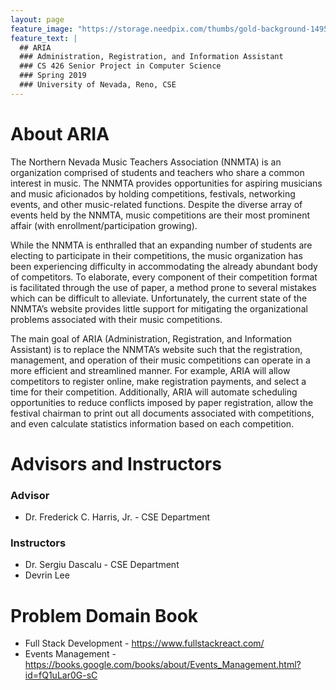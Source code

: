 ```yaml
---
layout: page
feature_image: "https://storage.needpix.com/thumbs/gold-background-1495823931axH.jpg"
feature_text: |
  ## ARIA
  ### Administration, Registration, and Information Assistant
  ### CS 426 Senior Project in Computer Science
  ### Spring 2019
  ### University of Nevada, Reno, CSE
---
```


<h1>About ARIA</h1>

The Northern Nevada Music Teachers Association (NNMTA) is an organization comprised of students and teachers who share a common interest in music. The NNMTA provides opportunities for aspiring musicians and music aficionados by holding competitions, festivals, networking events, and other music-related functions. Despite the diverse array of events held by the NNMTA, music competitions are their most prominent affair (with enrollment/participation growing).

While the NNMTA is enthralled that an expanding number of students are electing to participate in their competitions, the music organization has been experiencing difficulty in accommodating the already abundant body of competitors. To elaborate, every component of their competition format is facilitated through the use of paper, a method prone to several mistakes which can be difficult to alleviate. Unfortunately, the current state of the NNMTA’s website provides little support for mitigating the organizational problems associated with their music competitions.

The main goal of ARIA (Administration, Registration, and Information Assistant) is to replace the NNMTA’s website such that the registration, management, and operation of their music competitions can operate in a more efficient and streamlined manner. For example, ARIA will allow competitors to register online, make registration payments, and select a time for their competition. Additionally, ARIA will automate scheduling opportunities to reduce conflicts imposed by paper registration, allow the festival chairman to print out all documents associated with competitions, and even calculate statistics information based on each competition.

# Advisors and Instructors

### Advisor
* Dr. Frederick C. Harris, Jr. - CSE Department

### Instructors 
* Dr. Sergiu Dascalu - CSE Department
* Devrin Lee 

# Problem Domain Book
* Full Stack Development - https://www.fullstackreact.com/
* Events Management - https://books.google.com/books/about/Events_Management.html?id=fQ1uLar0G-sC